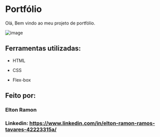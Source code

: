 # Portfólio 

Olá, Bem vindo ao meu projeto de portfólio.

![image](https://drive.google.com/uc?id=1kcwm95ee014vjWEf-_okrm-9o3KAX-f1)

## Ferramentas utilizadas:

* HTML

* CSS

* Flex-box

## Feito por:

### Elton Ramon

### Linkedin: https://www.linkedin.com/in/elton-ramon-ramos-tavares-42223315a/
